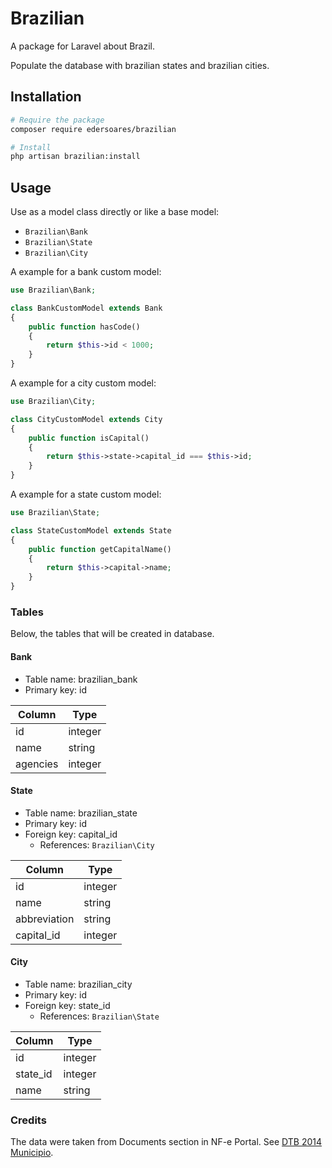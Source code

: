 # Brazilian

A package for Laravel about Brazil.

Populate the database with brazilian states and brazilian cities.

## Installation

````bash
# Require the package
composer require edersoares/brazilian

# Install
php artisan brazilian:install
````

## Usage

Use as a model class directly or like a base model:

- `Brazilian\Bank`
- `Brazilian\State`
- `Brazilian\City`

A example for a bank custom model:

```php
use Brazilian\Bank;

class BankCustomModel extends Bank
{
    public function hasCode()
    {
        return $this->id < 1000;
    }
}
```

A example for a city custom model:

```php
use Brazilian\City;

class CityCustomModel extends City
{
    public function isCapital()
    {
        return $this->state->capital_id === $this->id;
    }
}
```

A example for a state custom model:

```php
use Brazilian\State;

class StateCustomModel extends State
{
    public function getCapitalName()
    {
        return $this->capital->name;
    }
}
```

### Tables

Below, the tables that will be created in database.

#### Bank

- Table name: brazilian_bank
- Primary key: id

| Column   | Type    |
|----------|---------|
| id       | integer |
| name     | string  |
| agencies | integer |

#### State

- Table name: brazilian_state
- Primary key: id
- Foreign key: capital_id
  - References: `Brazilian\City`

| Column       | Type    |
|--------------|---------|
| id           | integer |
| name         | string  |
| abbreviation | string  |
| capital_id   | integer |

#### City

- Table name: brazilian_city
- Primary key: id
- Foreign key: state_id
  - References: `Brazilian\State`

| Column   | Type    |
|----------|---------|
| id       | integer |
| state_id | integer |
| name     | string  |

### Credits

The data were taken from Documents section in NF-e Portal. See [DTB 2014 Municipio](http://www.nfe.fazenda.gov.br/portal/listaConteudo.aspx?tipoConteudo=Iy/5Qol1YbE=).
